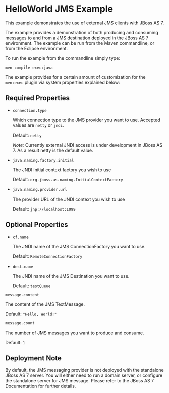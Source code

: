 HelloWorld JMS Example
======================
This example demonstrates the use of external JMS clients with JBoss AS 7.

The example provides a demonstration of both producing and consuming messages to and from
a JMS destination deployed in the JBoss AS 7 environment. The example can be run from the Maven
commandline, or from the Eclipse environment. 

To run the example from the commandline simply type:

    mvn compile exec:java

The example provides for a certain amount of customization for the `mvn:exec` plugin via system properties explained below:


Required Properties
-------------------

* `connection.type`
   
   Which connection type to the JMS provider you want to use. Accepted values are `netty` or `jndi`.
   
   Default: `netty`
   
   *Note:* Currently external JNDI access is under development in JBoss AS 7. As a result netty is the default value.
		
* `java.naming.factory.initial`

   The JNDI initial context factory you wish to use
   
   Default: `org.jboss.as.naming.InitialContextFactory`

* `java.naming.provider.url`
   
   The provider URL of the JNDI context you wish to use

   Default: `jnp://localhost:1099`


Optional Properties
-------------------

* `cf.name`

   The JNDI name of the JMS ConnectionFactory you want to use.

   Default: `RemoteConnectionFactory`

* `dest.name`

   The JNDI name of the JMS Destination you want to use.
   
   Default: `testQueue`

`message.content`

   The content of the JMS TextMessage.
	
   Default: `"Hello, World!"`

`message.count`

   The number of JMS messages you want to produce and consume.

   Default: `1`
	

Deployment Note
---------------

By default, the JMS messaging provider is not deployed with the standalone JBoss AS 7 server. You will either need to run a domain server, or configure the standalone server for JMS message. Please refer to the JBoss AS 7 Documentation for further details.


	


 